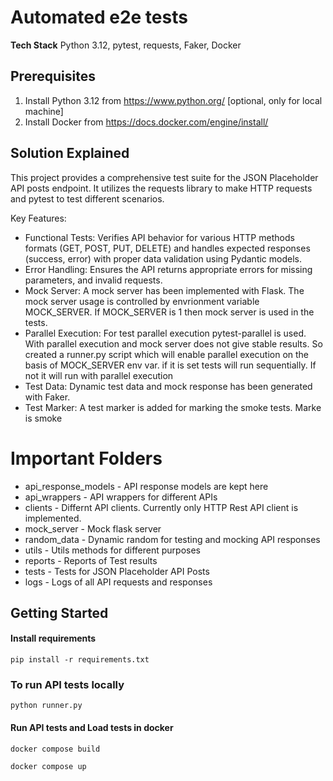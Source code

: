 # Automated e2e tests

**Tech Stack**
Python 3.12, pytest, requests, Faker, Docker

## Prerequisites
1. Install Python 3.12 from https://www.python.org/ [optional, only for local machine]
2. Install Docker from https://docs.docker.com/engine/install/

## Solution Explained

This project provides a comprehensive test suite for the JSON Placeholder API posts endpoint. It utilizes the requests library to make HTTP requests and pytest to test different scenarios.

Key Features:

- Functional Tests: Verifies API behavior for various HTTP methods formats (GET, POST, PUT, DELETE) and handles expected responses (success, error) with proper data validation using Pydantic models.
- Error Handling: Ensures the API returns appropriate errors for missing parameters, and invalid requests.
- Mock Server: A mock server has been implemented with Flask. The mock server usage is controlled by envrionment variable MOCK_SERVER. If MOCK_SERVER is 1 then mock server is used in the tests.
- Parallel Execution: For test parallel execution pytest-parallel is used. With parallel execution and mock server does not give stable results. So created a runner.py script which will enable parallel execution on the basis of MOCK_SERVER env var. if it is set tests will run sequentially. If not it will run with parallel execution
- Test Data: Dynamic test data and mock response has been generated with Faker.
- Test Marker: A test marker is added for marking the smoke tests. Marke is smoke

# Important Folders
- api_response_models - API response models are kept here
- api_wrappers - API wrappers for different APIs
- clients - Differnt API clients. Currently only HTTP Rest API client is implemented.
- mock_server - Mock flask server
- random_data - Dynamic random for testing and mocking API responses
- utils - Utils methods for different purposes
- reports - Reports of Test results
- tests - Tests for JSON Placeholder API Posts
- logs - Logs of all API requests and responses

    
## Getting Started

#### Install requirements

```
pip install -r requirements.txt
```

### To run API tests locally

```
python runner.py
```

#### Run API tests and Load tests in docker

```
docker compose build
```

```
docker compose up
```